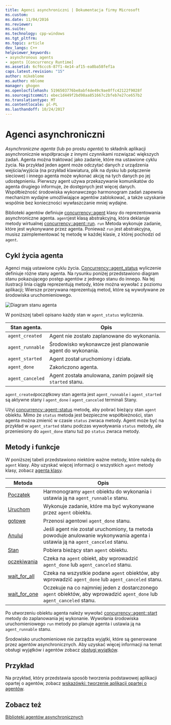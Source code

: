 ```yaml
---
title: Agenci asynchroniczni | Dokumentacja firmy Microsoft
ms.custom: 
ms.date: 11/04/2016
ms.reviewer: 
ms.suite: 
ms.technology: cpp-windows
ms.tgt_pltfrm: 
ms.topic: article
dev_langs: C++
helpviewer_keywords:
- asynchronous agents
- agents [Concurrency Runtime]
ms.assetid: 6cf6ccc6-87f1-4e14-af15-ea8ba58fef1a
caps.latest.revision: "15"
author: mikeblome
ms.author: mblome
manager: ghogen
ms.openlocfilehash: 5196503776be8abf4de49c9ae0ffc42122f9028f
ms.sourcegitcommit: ebec1d449f2bd98aa851667c2bfeb7e27ce657b2
ms.translationtype: MT
ms.contentlocale: pl-PL
ms.lasthandoff: 10/24/2017
---
```

# <a name="asynchronous-agents"></a>Agenci asynchroniczni
*Asynchroniczne agenta* (lub po prostu *agenta*) to składnik aplikacji asynchronicznie współpracuje z innymi czynnikami rozwiązać większych zadań. Agenta można traktować jako zadanie, które ma ustawione cyklu życia. Na przykład jeden agent może odczytać danych z urządzenia wejścia/wyjścia (na przykład klawiatura, plik na dysku lub połączenie sieciowe) i innego agenta może wykonać akcję na tych danych po jej udostępnieniu. Pierwszy agent używa przekazywanie komunikatów do agenta drugiego informuje, że dostępnych jest więcej danych. Współbieżność środowiska wykonawczego harmonogram zadań zapewnia mechanizm wydajne umożliwiające agentów zablokować, a także uzyskanie wspólnie bez konieczności wywłaszczanie mniej wydajne.  
  

 Biblioteki agentów definiuje [concurrency::agent](../../parallel/concrt/reference/agent-class.md) klasy do reprezentowania asynchroniczne agenta. `agent`jest klasą abstrakcyjną, która deklaruje metody wirtualnej [concurrency::agent::run](reference/agent-class.md#run). `run` Metoda wykonuje zadanie, które jest wykonywane przez agenta. Ponieważ `run` jest abstrakcyjna, musisz zaimplementować tę metodę w każdej klasie, z której pochodzi od `agent`.  
  
## <a name="agent-life-cycle"></a>Cykl życia agenta  
 Agenci mają ustawione cyklu życia. [Concurrency::agent_status](reference/concurrency-namespace-enums.md#agent_status) wyliczenie definiuje różne stany agenta. Na rysunku poniżej przedstawiono diagram stanu pokazującego postęp agentów z jednego stanu do innego. Na tej ilustracji linia ciągła reprezentują metody, które można wywołać z poziomu aplikacji; Wiersze przerywana reprezentują metod, które są wywoływane ze środowiska uruchomieniowego.  
  
 ![Diagram stanu agenta](../../parallel/concrt/media/agentstate.png "agentstate")  
  
 W poniższej tabeli opisano każdy stan w `agent_status` wyliczenia.  
  
|Stan agenta.|Opis|  
|-----------------|-----------------|  
|`agent_created`|Agent nie zostało zaplanowane do wykonania.|  
|`agent_runnable`|Środowisko wykonawcze jest planowanie agent do wykonania.|  
|`agent_started`|Agent został uruchomiony i działa.|  
|`agent_done`|Zakończono agenta.|  
|`agent_canceled`|Agent została anulowana, zanim pojawił się `started` stanu.|  
  
 `agent_created`początkowy stan agenta jest `agent_runnable` i `agent_started` są aktywne stany i `agent_done` i `agent_canceled` terminali Stany.  
  
 Użyj [concurrency::agent::status](reference/agent-class.md#status) metodę, aby pobrać bieżący stan `agent` obiektu. Mimo że `status` metoda jest bezpieczne współbieżności, stan agenta można zmienić w czasie `status` zwraca metody. Agent może być na przykład w `agent_started` stanu podczas wywoływania `status` metody, ale przeniesiony do `agent_done` stanu tuż po `status` zwraca metody.  

  
## <a name="methods-and-features"></a>Metody i funkcje  
 W poniższej tabeli przedstawiono niektóre ważne metody, które należą do `agent` klasy. Aby uzyskać więcej informacji o wszystkich `agent` metody klasy, zobacz [agenta klasy](../../parallel/concrt/reference/agent-class.md).  
  
|Metoda|Opis|  
|------------|-----------------|  
|[Początek](reference/agent-class.md#start)|Harmonogramy `agent` obiektu do wykonania i ustawia ją na `agent_runnable` stanu.|  
|[Uruchom](reference/agent-class.md#run)|Wykonuje zadanie, które ma być wykonywane przez `agent` obiektu.|  
|[gotowe](reference/agent-class.md#done)|Przenosi agentowi `agent_done` stanu.|  
|[Anuluj](../../parallel/concrt/cancellation-in-the-ppl.md#cancel)|Jeśli agent nie został uruchomiony, ta metoda powoduje anulowanie wykonywania agenta i ustawia ją na `agent_canceled` stanu.|  
|[Stan](reference/agent-class.md#status)|Pobiera bieżący stan `agent` obiektu.|  
|[oczekiwania](reference/agent-class.md#wait)|Czeka na `agent` obiekt, aby wprowadzić `agent_done` lub `agent_canceled` stanu.|  
|[wait_for_all](reference/agent-class.md#wait_for_all)|Czeka na wszystkie podane `agent` obiektów, aby wprowadzić `agent_done` lub `agent_canceled` stanu.|  
|[wait_for_one](reference/agent-class.md#wait_for_one)|Oczekuje na co najmniej jeden z dostarczonego `agent` obiektów, aby wprowadzić `agent_done` lub `agent_canceled` stanu.|  
  
 Po utworzeniu obiektu agenta należy wywołać [concurrency::agent::start](reference/agent-class.md#start) metody do zaplanowania jej wykonanie. Wywołania środowiska uruchomieniowego `run` metody po planuje agenta i ustawia ją na `agent_runnable` stanu.  
  
 Środowisko uruchomieniowe nie zarządza wyjątki, które są generowane przez agentów asynchronicznych. Aby uzyskać więcej informacji na temat obsługi wyjątków i agentów zobacz [obsługi wyjątków](../../parallel/concrt/exception-handling-in-the-concurrency-runtime.md).  
  
## <a name="example"></a>Przykład  
 Na przykład, który przedstawia sposób tworzenia podstawowej aplikacji opartej o agentów, zobacz [wskazówki: tworzenie aplikacji opartej o agentów](../../parallel/concrt/walkthrough-creating-an-agent-based-application.md).  
  
## <a name="see-also"></a>Zobacz też  
 [Biblioteki agentów asynchronicznych](../../parallel/concrt/asynchronous-agents-library.md)

